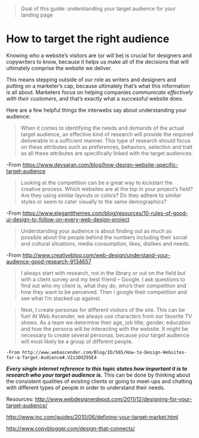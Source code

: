 >Goal of this guide: understanding your target audience for your landing page

# How to target the right audience

Knowing who a website’s visitors are (or will be) is crucial for designers and copywriters to know, because it helps us make all of the decisions that will ultimately comprise the website we deliver.

This means stepping outside of our role as writers and designers and putting on a marketer’s cap, because ultimately that’s what this information is all about. Marketers focus on helping companies *communicate effectively with their customers*, and that’s exactly what a successful website does.

Here are a few helpful things the interwebs say about understanding your audience:

> When it comes to identifying the needs and demands of the actual target audience, an effective kind of research will provide the required deliverable in a sufficient manner. This type of research should focus on these attributes such as preferences, behaviors, selection and trait as all these attributes are specifically linked with the target audiences.

  -From https://www.devsaran.com/blog/how-design-website-specific-target-audience


> Looking at the competition can be a great way to kickstart the creative process. Which websites are at the top in your project’s field? Are they using similar layouts or colors? Do they adhere to similar styles or seem to cater visually to the same demographics?

  -From https://www.elegantthemes.com/blog/resources/10-rules-of-good-ui-design-to-follow-on-every-web-design-project

> Understanding your audience is about finding out as much as possible about the people behind the numbers including their social and cultural situations, media consumption, likes, dislikes and needs.

  -From http://www.creativebloq.com/web-design/understand-your-audience-good-research-9134657

> I always start with research, not in the library or out on the field but with a client survey and my best friend – Google. I ask questions to find out who my client is, what they do, who’s their competition and how they want to be perceived. Then I google their competition and see what I’m stacked up against.

> Next, I create personas for different visitors of the site. This can be fun! At Web Ascender, we always use characters from our favorite TV shows. As a team we determine their age, job title, gender, education and how the persona will be interacting with the website. It might be necessary to create several personas, because your target audience will most likely be a group of different people.

    -From http://www.webascender.com/Blog/ID/565/How-to-Design-Websites-for-a-Target-Audience#.V2z2OOZ95E4

***Every single internet reference to this topic states how important it is to research who your target audience is.*** This can be done by thinking about the consistent qualities of existing clients or going to meet-ups and chatting with different types of people in order to understand their needs.

Resources:
 http://www.webdesignerdepot.com/2011/12/designing-for-your-target-audience/

 http://www.inc.com/guides/2010/06/defining-your-target-market.html

 http://www.copyblogger.com/design-that-connects/
